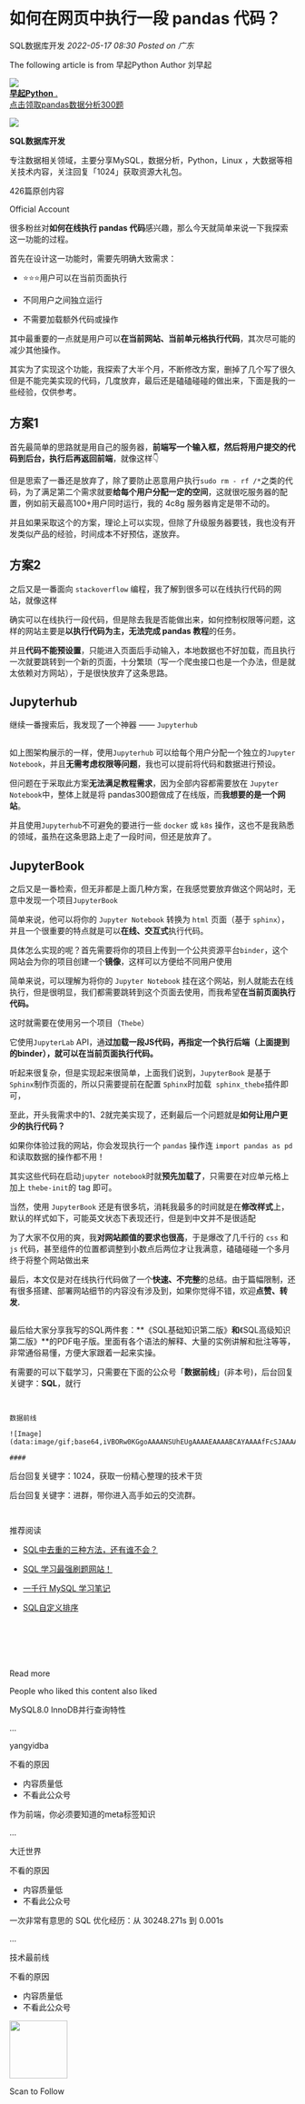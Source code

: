 # 如何在网页中执行一段 pandas 代码？

<a id="profileBt"></a><a id="js_name"></a>SQL数据库开发 *2022-05-17 08:30* *Posted on <a id="js_ip_wording"></a>广东*

The following article is from 早起Python Author 刘早起

<a id="copyright_info"></a>[![](../../../_resources/0_060463dc61b44980b3766fda94d49da8.jpg)<br>**早起Python** .<br>点击领取pandas数据分析300题](#)

![](../../../_resources/0_wx_fmt_png_a9bb41f29d064108920520bd251b450e.png)

**SQL数据库开发**

专注数据相关领域，主要分享MySQL，数据分析，Python，Linux ，大数据等相关技术内容，关注回复「1024」获取资源大礼包。

<a id="js_profile_article"></a>426篇原创内容

Official Account

很多粉丝对**如何在线执行 pandas 代码**感兴趣，那么今天就简单来说一下我探索这一功能的过程。

首先在设计这一功能时，需要先明确大致需求：

- ⭐⭐⭐用户可以在当前页面执行
    
- 不同用户之间独立运行
    
- 不需要加载额外代码或操作
    

其中最重要的一点就是用户可以**在当前网站、当前单元格执行代码**，其次尽可能的减少其他操作。

其实为了实现这个功能，我探索了大半个月，不断修改方案，删掉了几个写了很久但是不能完美实现的代码，几度放弃，最后还是磕磕碰碰的做出来，下面是我的一些经验，仅供参考。

## 方案1

首先最简单的思路就是用自己的服务器，**前端写一个输入框，然后将用户提交的代码到后台，执行后再返回前端**，就像这样👇![Image](data:image/gif;base64,iVBORw0KGgoAAAANSUhEUgAAAAEAAAABCAYAAAAfFcSJAAAADUlEQVQImWNgYGBgAAAABQABh6FO1AAAAABJRU5ErkJggg==)

但是思索了一番还是放弃了，除了要防止恶意用户执行`sudo rm - rf /*`之类的代码，为了满足第二个需求就要**给每个用户分配一定的空间**，这就很吃服务器的配置，例如前天最高100+用户同时运行，我的 4c8g 服务器肯定是带不动的。

并且如果采取这个的方案，理论上可以实现，但除了升级服务器要钱，我也没有开发类似产品的经验，时间成本不好预估，遂放弃。

## 方案2

之后又是一番面向 `stackoverflow` 编程，我了解到很多可以在线执行代码的网站，就像这样![Image](data:image/gif;base64,iVBORw0KGgoAAAANSUhEUgAAAAEAAAABCAYAAAAfFcSJAAAADUlEQVQImWNgYGBgAAAABQABh6FO1AAAAABJRU5ErkJggg==)

确实可以在线执行一段代码，但是除去我是否能做出来，如何控制权限等问题，这样的网站主要是**以执行代码为主，无法完成 pandas 教程**的任务。

并且**代码不能预设置**，只能进入页面后手动输入，本地数据也不好加载，而且执行一次就要跳转到一个新的页面，十分繁琐（写一个爬虫接口也是一个办法，但是就太依赖对方网站），于是很快放弃了这条思路。

## Jupyterhub

继续一番搜索后，我发现了一个神器 —— `Jupyterhub`

![Image](data:image/gif;base64,iVBORw0KGgoAAAANSUhEUgAAAAEAAAABCAYAAAAfFcSJAAAADUlEQVQImWNgYGBgAAAABQABh6FO1AAAAABJRU5ErkJggg==)

如上图架构展示的一样，使用`Jupyterhub` 可以给每个用户分配一个独立的`Jupyter Notebook`，并且**无需考虑权限等问题**，我也可以提前将代码和数据进行预设。

但问题在于采取此方案**无法满足教程需求**，因为全部内容都需要放在 `Jupyter Notebook`中，整体上就是将 pandas300题做成了在线版，而**我想要的是一个网站**。

并且使用`Jupyterhub`不可避免的要进行一些 `docker` 或 `k8s` 操作，这也不是我熟悉的领域，虽热在这条思路上走了一段时间，但还是放弃了。

## JupyterBook

之后又是一番检索，但无非都是上面几种方案，在我感觉要放弃做这个网站时，无意中发现一个项目`JupyterBook`![Image](data:image/gif;base64,iVBORw0KGgoAAAANSUhEUgAAAAEAAAABCAYAAAAfFcSJAAAADUlEQVQImWNgYGBgAAAABQABh6FO1AAAAABJRU5ErkJggg==)

简单来说，他可以将你的 `Jupyter Notebook` 转换为 `html` 页面（基于 `sphinx`），并且一个很重要的特点就是可以**在线、交互式**执行代码。![Image](data:image/gif;base64,iVBORw0KGgoAAAANSUhEUgAAAAEAAAABCAYAAAAfFcSJAAAADUlEQVQImWNgYGBgAAAABQABh6FO1AAAAABJRU5ErkJggg==)

具体怎么实现的呢？首先需要将你的项目上传到一个公共资源平台`binder`，这个网站会为你的项目创建一个**镜像**，这样可以方便给不同用户使用![Image](data:image/gif;base64,iVBORw0KGgoAAAANSUhEUgAAAAEAAAABCAYAAAAfFcSJAAAADUlEQVQImWNgYGBgAAAABQABh6FO1AAAAABJRU5ErkJggg==)

简单来说，可以理解为将你的 `Jupyter Notebook` 挂在这个网站，别人就能去在线执行，但是很明显，我们都需要跳转到这个页面去使用，而我希望**在当前页面执行代码。**

这时就需要在使用另一个项目（`Thebe`）![Image](data:image/gif;base64,iVBORw0KGgoAAAANSUhEUgAAAAEAAAABCAYAAAAfFcSJAAAADUlEQVQImWNgYGBgAAAABQABh6FO1AAAAABJRU5ErkJggg==)

它使用`JupyterLab` API，通**过加载一段JS代码，再指定一个执行后端（上面提到的binder），就可以在当前页面执行代码。**

听起来很复杂，但是实现起来很简单，上面我们说到，`JupyterBook` 是基于 `Sphinx`制作页面的，所以只需要提前在配置 `Sphinx`时加载  `sphinx_thebe`插件即可，![Image](data:image/gif;base64,iVBORw0KGgoAAAANSUhEUgAAAAEAAAABCAYAAAAfFcSJAAAADUlEQVQImWNgYGBgAAAABQABh6FO1AAAAABJRU5ErkJggg==)

至此，开头我需求中的1、2就完美实现了，还剩最后一个问题就是**如何让用户更少的执行代码？**

如果你体验过我的网站，你会发现执行一个 `pandas` 操作连 `import pandas as pd`和读取数据的操作都不用！

其实这些代码在启动`jupyter notebook`时就**预先加载了**，只需要在对应单元格上加上 `thebe-init`的 tag 即可。

当然，使用 `JupyterBook` 还是有很多坑，消耗我最多的时间就是在**修改样式**上，默认的样式如下，可能英文状态下表现还行，但是到中文并不是很适配![Image](data:image/gif;base64,iVBORw0KGgoAAAANSUhEUgAAAAEAAAABCAYAAAAfFcSJAAAADUlEQVQImWNgYGBgAAAABQABh6FO1AAAAABJRU5ErkJggg==)

为了大家不仅用的爽，我**对网站颜值的要求也很高**，于是爆改了几千行的 `css` 和 `js` 代码，甚至组件的位置都调整到小数点后两位才让我满意，磕磕碰碰一个多月终于将整个网站做出来

最后，本文仅是对在线执行代码做了一个**快速、不完整**的总结。由于篇幅限制，还有很多搭建、部署网站细节的内容没有涉及到，如果你觉得不错，欢迎**点赞、转发.**

![Image](data:image/gif;base64,iVBORw0KGgoAAAANSUhEUgAAAAEAAAABCAYAAAAfFcSJAAAADUlEQVQImWNgYGBgAAAABQABh6FO1AAAAABJRU5ErkJggg== "音符")

最后给大家分享我写的SQL两件套：**《SQL基础知识第二版》**和**《SQL高级知识第二版》**的PDF电子版。里面有各个语法的解释、大量的实例讲解和批注等等，非常通俗易懂，方便大家跟着一起来实操。

有需要的可以下载学习，只需要在下面的公众号「**数据前线**」(非本号)，后台回复关键字：**SQL**，就行

```


数据前线

![Image](data:image/gif;base64,iVBORw0KGgoAAAANSUhEUgAAAAEAAAABCAYAAAAfFcSJAAAADUlEQVQImWNgYGBgAAAABQABh6FO1AAAAABJRU5ErkJggg==)

#### 

```


后台回复关键字：1024，获取一份精心整理的技术干货

后台回复关键字：进群，带你进入高手如云的交流群。

```


```


推荐阅读

- [SQL中去重的三种方法，还有谁不会？](http://mp.weixin.qq.com/s?__biz=MzA3MTg4NjY4Mw==&mid=2457327227&idx=1&sn=aeb9c82d0c39780fd74ece083e852043&chksm=88a5c44fbfd24d59d8db70b995cd313ca7ec9e4009b0e239545b049031bd84791232089978f4&scene=21#wechat_redirect)
    
- [SQL 学习最强刷题网站！](http://mp.weixin.qq.com/s?__biz=MzA3MTg4NjY4Mw==&mid=2457327043&idx=1&sn=97769773d037b8318df61da616814a11&chksm=88a5c7f7bfd24ee111caffe2a37f2b219fd9a0e52857dca9df9d1284941c1f5cbca02e8cc467&scene=21#wechat_redirect)
    
- [一千行 MySQL 学习笔记](http://mp.weixin.qq.com/s?__biz=MzA3MTg4NjY4Mw==&mid=2457326778&idx=2&sn=955e62a5136fc2b31c31bde258084982&chksm=88a5c68ebfd24f986416e16c41afd82fb88fa5c486812f93e8f9f4489ec6c5f0d29ea5277448&scene=21#wechat_redirect)
    
- [SQL自定义排序](http://mp.weixin.qq.com/s?__biz=MzA3MTg4NjY4Mw==&mid=2457326649&idx=2&sn=f84c02633c15cbac9527ec85818b8266&chksm=88a5c60dbfd24f1b2d4df7f3be8486def1f3a63f978f30bc1691d5fad58dbb05678aa1f43869&scene=21#wechat_redirect)![Image](data:image/gif;base64,iVBORw0KGgoAAAANSUhEUgAAAAEAAAABCAYAAAAfFcSJAAAADUlEQVQImWNgYGBgAAAABQABh6FO1AAAAABJRU5ErkJggg== "分享点赞在看.gif")
    


```


```


```




```

<a id="js_view_source"></a>Read more

People who liked this content also liked

MySQL8.0 InnoDB并行查询特性

...

yangyidba

不看的原因

- 内容质量低
- 不看此公众号

作为前端，你必须要知道的meta标签知识

...

大迁世界

不看的原因

- 内容质量低
- 不看此公众号

一次非常有意思的 SQL 优化经历：从 30248.271s 到 0.001s

...

技术最前线

不看的原因

- 内容质量低
- 不看此公众号

<img width="102" height="102" src="../../../_resources/qrcode_scene_10000004_size_102___c7de1275212b45768.bmp"/>

Scan to Follow